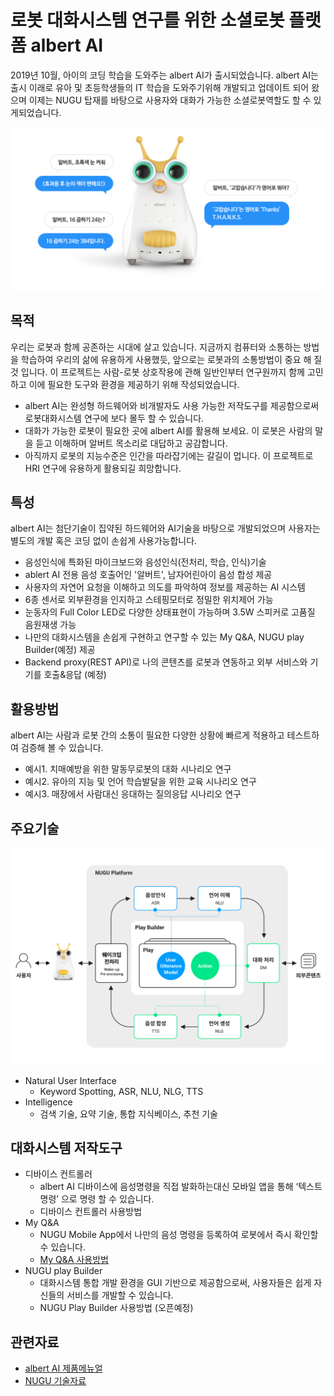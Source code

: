 # 로봇 대화시스템 연구를 위한 소셜로봇 플랫폼 albert AI

2019년 10월, 아이의 코딩 학습을 도와주는 albert AI가 출시되었습니다. albert AI는 출시 이래로 유아 및 초등학생들의 IT 학습을 도와주기위해 개발되고 업데이트 되어 왔으며 이제는 NUGU 탑재를 바탕으로 사용자와 대화가 가능한 소셜로봇역할도 할 수 있게되었습니다.

![albert AI](./images/albert01.png)


목적
---
우리는 로봇과 함께 공존하는 시대에 살고 있습니다. 지금까지 컴퓨터와 소통하는 방법을 학습하여 우리의 삶에 유용하게 사용했듯, 앞으로는 로봇과의 소통방법이 중요 해 질 것 입니다. 이 프로젝트는 사람-로봇 상호작용에 관해 일반인부터 연구원까지 함께 고민하고 이에 필요한 도구와 환경을 제공하기 위해 작성되었습니다.
- albert AI는 완성형 하드웨어와 비개발자도 사용 가능한 저작도구를 제공함으로써 로봇대화시스템 연구에 보다 몰두 할 수 있습니다.
- 대화가 가능한 로봇이 필요한 곳에 albert AI를 활용해 보세요. 이 로봇은 사람의 말을 듣고 이해하며 알버트 목소리로 대답하고 공감합니다. 
- 아직까지 로봇의 지능수준은 인간을 따라잡기에는 갈길이 멉니다. 이 프로젝트로 HRI 연구에 유용하게 활용되길 희망합니다. 


특성
---
albert AI는 첨단기술이 집약된 하드웨어와 AI기술을 바탕으로 개발되었으며 사용자는 별도의 개발 혹은 코딩 없이 손쉽게 사용가능합니다. 

- 음성인식에 특화된 마이크보드와 음성인식(전처리, 학습, 인식)기술 
- ablert AI 전용 음성 호출어인 '알버트', 남자어린아이 음성 합성 제공
- 사용자의 자연어 요청을 이해하고 의도를 파악하여 정보를 제공하는 AI 시스템
- 6종 센서로 외부환경을 인지하고 스테핑모터로 정밀한 위치제어 가능
- 눈동자의 Full Color LED로 다양한 상태표현이 가능하며 3.5W 스피커로 고품질 음원재생 가능
- 나만의 대화시스템을 손쉽게 구현하고 연구할 수 있는 My Q&A, NUGU play Builder(예정) 제공
- Backend proxy(REST API)로 나의 콘텐츠를 로봇과 연동하고 외부 서비스와 기기를 호출&응답 (예정)


활용방법
---
albert AI는 사람과 로봇 간의 소통이 필요한 다양한 상황에 빠르게 적용하고 테스트하여 검증해 볼 수 있습니다. 
- 예시1. 치매예방을 위한 말동무로봇의 대화 시나리오 연구 
- 예시2. 유아의 지능 및 언어 학습발달을 위한 교육 시나리오 연구
- 예시3. 매장에서 사람대신 응대하는 질의응답 시나리오 연구


주요기술
---
![albert AI 주요기술](./images/albert05.png)

- Natural User Interface
   - Keyword Spotting, ASR, NLU, NLG, TTS
- Intelligence 
   - 검색 기술, 요약 기술, 통합 지식베이스, 추천 기술



대화시스템 저작도구
--
- 디바이스 컨트롤러 
   - albert AI 디바이스에 음성명령을 직접 발화하는대신 모바일 앱을 통해 ‘텍스트 명령’ 으로 명령 할 수 있습니다.
   - 디바이스 컨트롤러 사용방법
- My Q&A
   - NUGU Mobile App에서 나만의 음성 명령을 등록하여 로봇에서 즉시 확인할 수 있습니다.
   - [My Q&A 사용방법](https://github.com/davincioh/SocialRobotPlatform_albertAI_MyQA)
- NUGU play Builder 
   - 대화시스템 통합 개발 환경을 GUI 기반으로 제공함으로써, 사용자들은 쉽게 자신들의 서비스를 개발할 수 있습니다. 
   - NUGU Play Builder 사용방법 (오픈예정)

관련자료
---
- [albert AI 제품메뉴얼](https://www.nugu.co.kr/static/nugu_albert/)
- [NUGU 기술자료](https://www.slideshare.net/NUGU_developers?utm_campaign=profiletracking&utm_medium=sssite&utm_source=ssslideview)



